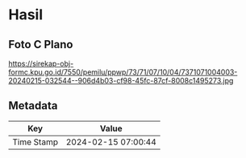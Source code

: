 # Hasil

## Foto C Plano

https://sirekap-obj-formc.kpu.go.id/7550/pemilu/ppwp/73/71/07/10/04/7371071004003-20240215-032544--906d4b03-cf98-45fc-87cf-8008c1495273.jpg


## Metadata

| Key        | Value               |
| ---------- | ------------------- |
| Time Stamp | 2024-02-15 07:00:44 |




